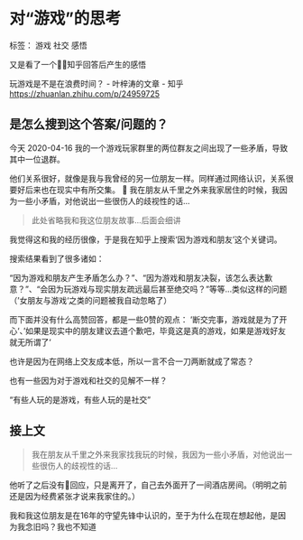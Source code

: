 # 对“游戏”的思考


标签： 游戏 社交 感悟

又是看了一个知乎回答后产生的感悟

玩游戏是不是在浪费时间？ - 叶梓涛的文章 - 知乎
https://zhuanlan.zhihu.com/p/24959725

## 是怎么搜到这个答案/问题的？

今天 2020-04-16 我的一个游戏玩家群里的两位群友之间出现了一些矛盾，导致其中一位退群。

他们关系很好，就像是我与我曾经的另一位朋友一样。同样通过网络认识，关系很要好后来也在现实中有所交集。

我在朋友从千里之外来我家居住的时候，我因为一些小矛盾，对他说出一些很伤人的歧视性的话...

> 此处省略我和我这位朋友故事...后面会细讲

我觉得这和我的经历很像，于是我在知乎上搜索‘因为游戏和朋友’这个关键词。

搜索结果看到了很多诸如：

“因为游戏和朋友产生矛盾怎么办？”、“因为游戏和朋友决裂，该怎么表达歉意？”、“会因为玩游戏与现实朋友疏远最后甚至绝交吗？”等等...类似这样的问题（’女朋友与游戏‘之类的问题被我自动忽略了）

而下面并没有什么高赞回答，都是一些0赞的观点：
’断交完事，游戏就是为了开心‘、’如果是现实中的朋友建议去道个歉吧，毕竟这是真的游戏，如果是游戏好友就无所谓了‘

也许是因为在网络上交友成本低，所以一言不合一刀两断就成了常态？

也有一些因为对于游戏和社交的见解不一样？

“有些人玩的是游戏，有些人玩的是社交”


## 接上文

> 我在朋友从千里之外来我家找我玩的时候，我因为一些小矛盾，对他说出一些很伤人的歧视性的话...

他听了之后没有回应，只是离开了，自己去外面开了一间酒店房间。（明明之前还是因为经费紧张才说来我家住的。）

我和我这位朋友是在16年的守望先锋中认识的，至于为什么在现在想起他，是因为我念旧吗？我也不知道

